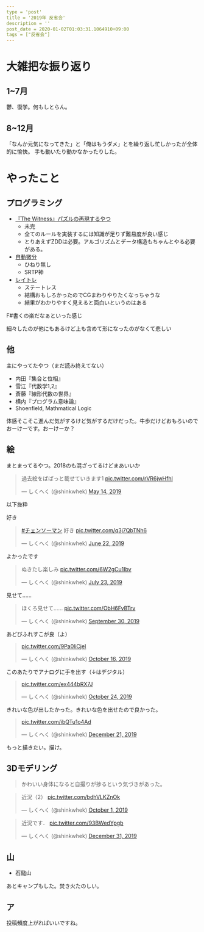 ```yaml
---
type = 'post'
title = '2019年 反省会'
description = ''
post_date = 2020-01-02T01:03:31.1064910+09:00
tags = ["反省会"]
---
```


# 大雑把な振り返り

## 1~7月
鬱、復学。何もしとらん。

## 8~12月
「なんか元気になってきた」と「俺はもうダメ」とを繰り返し忙しかったが全体的に愉快。
手も動いたり動かなかったりした。

# やったこと

## プログラミング

- [『The Witness』パズルの再現するやつ](https://github.com/shinkwhek/witness)
  - 未完
  - 全てのルールを実装するには知識が足りず難易度が良い感じ
  - とりあえずZDDは必要。アルゴリズムとデータ構造もちゃんとやる必要がある。
- [自動微分](https://github.com/shinkwhek/autoDiff)
  - ひねり無し
  - SRTP神
- [レイトレ](https://github.com/shinkwhek/Raytrace)
  - ステートレス
  - 結構おもしろかったのでCGまわりやりたくなっちゃうな
  - 結果がわかりやすく見えると面白いというのはある

F#書くの楽だなぁといった感じ

細々したのが他にもあるけど上も含めて形になったのがなくて悲しい

## 他
主にやってたやつ（まだ読み終えてない）
- 内田『集合と位相』
- 雪江『代数学1,2』
- 斎藤『線形代数の世界』
- 横内『プログラム意味論』
- Shoenfield, Mathmatical Logic

体感そこそこ進んだ気がするけど気がするだけだった。牛歩だけどおもろいのでおーけーです。おーけーか？

## 絵

まとまってるやつ。2018のも混ざってるけどまあいいか

<blockquote class="twitter-tweet"><p lang="ja" dir="ltr">過去絵をばばっと載せていきます1 <a href="https://t.co/rVR6jwHfhl">pic.twitter.com/rVR6jwHfhl</a></p>&mdash; しくへく (@shinkwhek) <a href="https://twitter.com/shinkwhek/status/1128230118793433088?ref_src=twsrc%5Etfw">May 14, 2019</a></blockquote> <script async src="https://platform.twitter.com/widgets.js" charset="utf-8"></script> 

以下抜粋

好き

<blockquote class="twitter-tweet"><p lang="ja" dir="ltr"><a href="https://twitter.com/hashtag/%E3%83%81%E3%82%A7%E3%83%B3%E3%82%BD%E3%83%BC%E3%83%9E%E3%83%B3?src=hash&amp;ref_src=twsrc%5Etfw">#チェンソーマン</a> 好き <a href="https://t.co/q3j7QbTNh6">pic.twitter.com/q3j7QbTNh6</a></p>&mdash; しくへく (@shinkwhek) <a href="https://twitter.com/shinkwhek/status/1142290321457336321?ref_src=twsrc%5Etfw">June 22, 2019</a></blockquote> <script async src="https://platform.twitter.com/widgets.js" charset="utf-8"></script> 

よかったです

<blockquote class="twitter-tweet"><p lang="ja" dir="ltr">ぬきたし楽しみ <a href="https://t.co/6W2gCu1Ibv">pic.twitter.com/6W2gCu1Ibv</a></p>&mdash; しくへく (@shinkwhek) <a href="https://twitter.com/shinkwhek/status/1153652961614020608?ref_src=twsrc%5Etfw">July 23, 2019</a></blockquote> <script async src="https://platform.twitter.com/widgets.js" charset="utf-8"></script> 

見せて……

<blockquote class="twitter-tweet"><p lang="ja" dir="ltr">ほくろ見せて…… <a href="https://t.co/ObH6FvBTrv">pic.twitter.com/ObH6FvBTrv</a></p>&mdash; しくへく (@shinkwhek) <a href="https://twitter.com/shinkwhek/status/1178648472854990848?ref_src=twsrc%5Etfw">September 30, 2019</a></blockquote> <script async src="https://platform.twitter.com/widgets.js" charset="utf-8"></script> 

あどびふれすこが良（よ）

<blockquote class="twitter-tweet"><p lang="und" dir="ltr"><a href="https://t.co/9Pa0liCjeI">pic.twitter.com/9Pa0liCjeI</a></p>&mdash; しくへく (@shinkwhek) <a href="https://twitter.com/shinkwhek/status/1184464126334005248?ref_src=twsrc%5Etfw">October 16, 2019</a></blockquote> <script async src="https://platform.twitter.com/widgets.js" charset="utf-8"></script> 

このあたりでアナログに手を出す（↓はデジタル）

<blockquote class="twitter-tweet"><p lang="und" dir="ltr"><a href="https://t.co/ex444bRX7J">pic.twitter.com/ex444bRX7J</a></p>&mdash; しくへく (@shinkwhek) <a href="https://twitter.com/shinkwhek/status/1187359238818893824?ref_src=twsrc%5Etfw">October 24, 2019</a></blockquote> <script async src="https://platform.twitter.com/widgets.js" charset="utf-8"></script> 

きれいな色が出したかった。きれいな色を出せたので良かった。

<blockquote class="twitter-tweet"><p lang="und" dir="ltr"><a href="https://t.co/ibQTu1o4Ad">pic.twitter.com/ibQTu1o4Ad</a></p>&mdash; しくへく (@shinkwhek) <a href="https://twitter.com/shinkwhek/status/1208296645323943936?ref_src=twsrc%5Etfw">December 21, 2019</a></blockquote> <script async src="https://platform.twitter.com/widgets.js" charset="utf-8"></script> 

もっと描きたい。描け。

## 3Dモデリング

> かわいい身体になると自撮りが捗るという気づきがあった。

<blockquote class="twitter-tweet"><p lang="ja" dir="ltr">近況（2） <a href="https://t.co/bdhVLKZnOk">pic.twitter.com/bdhVLKZnOk</a></p>&mdash; しくへく (@shinkwhek) <a href="https://twitter.com/shinkwhek/status/1179016437337219072?ref_src=twsrc%5Etfw">October 1, 2019</a></blockquote> <script async src="https://platform.twitter.com/widgets.js" charset="utf-8"></script> 

<blockquote class="twitter-tweet"><p lang="ja" dir="ltr">近況です． <a href="https://t.co/93BWedYpgb">pic.twitter.com/93BWedYpgb</a></p>&mdash; しくへく (@shinkwhek) <a href="https://twitter.com/shinkwhek/status/1211988045999722498?ref_src=twsrc%5Etfw">December 31, 2019</a></blockquote> <script async src="https://platform.twitter.com/widgets.js" charset="utf-8"></script> 

## 山

- 石鎚山

あとキャンプもした。焚き火たのしい。

## ア

投稿頻度上がればいいですね。

